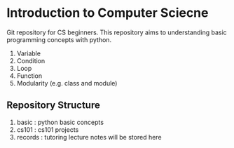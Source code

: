 # Introduction to Computer Sciecne

Git repository for CS beginners.
This repository aims to understanding basic programming concepts with python.

1. Variable
2. Condition
3. Loop
4. Function
5. Modularity (e.g. class and module)

## Repository Structure

1. basic : python basic concepts
2. cs101 : cs101 projects
3. records : tutoring lecture notes will be stored here
